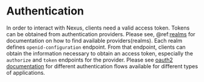 # Authentication

In order to interact with Nexus, clients need a valid access token. Tokens can be obtained from authentication providers.
Please see, @ref:[realms](iam-realms-api.md) for documentation on how to find available providers(realms). Each realm defines
`openid-configuration` endpoint. From that endpoint, clients can obtain the information necessary to 
obtain an access token, especially the `authorize` and `token` endpoints for the provider. Please see [oauth2 documentation](https://www.oauth.com/)
for different authentication flows available for different types of applications. 
